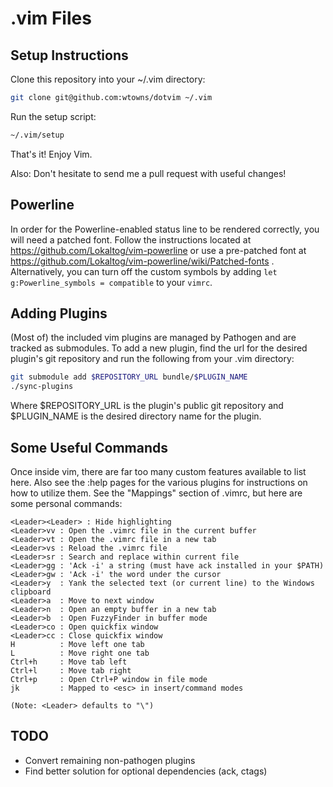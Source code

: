 # .vim Files

## Setup Instructions

Clone this repository into your ~/.vim directory:
```bash
git clone git@github.com:wtowns/dotvim ~/.vim
```

Run the setup script:
```bash
~/.vim/setup
```

That's it!  Enjoy Vim.

Also: Don't hesitate to send me a pull request with useful changes!

## Powerline

In order for the Powerline-enabled status line to be rendered correctly, you
will need a patched font.  Follow the instructions located at
https://github.com/Lokaltog/vim-powerline or use a pre-patched font at
https://github.com/Lokaltog/vim-powerline/wiki/Patched-fonts .
Alternatively, you can turn off the custom symbols by adding
``let g:Powerline_symbols = compatible`` to your ``vimrc``.

## Adding Plugins

(Most of) the included vim plugins are managed by Pathogen and are
tracked as submodules.  To add a new plugin, find the url for the
desired plugin's git repository and run the following from your .vim
directory:
```bash
git submodule add $REPOSITORY_URL bundle/$PLUGIN_NAME
./sync-plugins
```
Where $REPOSITORY\_URL is the plugin's public git repository and
$PLUGIN\_NAME is the desired directory name for the plugin.

## Some Useful Commands

Once inside vim, there are far too many custom features available to list here.
Also see the :help pages for the various plugins for instructions on how to
utilize them.  See the "Mappings" section of .vimrc, but here are some personal
commands:

```
<Leader><Leader> : Hide highlighting
<Leader>vv : Open the .vimrc file in the current buffer
<Leader>vt : Open the .vimrc file in a new tab
<Leader>vs : Reload the .vimrc file
<Leader>sr : Search and replace within current file
<Leader>gg : 'Ack -i' a string (must have ack installed in your $PATH)
<Leader>gw : 'Ack -i' the word under the cursor
<Leader>y  : Yank the selected text (or current line) to the Windows clipboard
<Leader>a  : Move to next window
<Leader>n  : Open an empty buffer in a new tab
<Leader>b  : Open FuzzyFinder in buffer mode
<Leader>co : Open quickfix window
<Leader>cc : Close quickfix window
H          : Move left one tab
L          : Move right one tab
Ctrl+h     : Move tab left
Ctrl+l     : Move tab right
Ctrl+p     : Open Ctrl+P window in file mode
jk         : Mapped to <esc> in insert/command modes

(Note: <Leader> defaults to "\")
```

## TODO

* Convert remaining non-pathogen plugins
* Find better solution for optional dependencies (ack, ctags)
